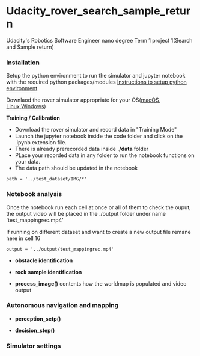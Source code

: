 # Udacity_rover_search_sample_return
Udacity's Robotics Software Engineer nano degree Term 1 project 1(Search and Sample return)

### Installation

Setup the python environment to run the simulator and jupyter notebook with the required python packages/modules
[Instructions to setup python environment](https://github.com/udacity/RoboND-Python-StarterKit/blob/master/doc/configure_via_anaconda.md)

Downlaod the rover simulator appropriate for your OS([macOS](https://s3-us-west-1.amazonaws.com/udacity-robotics/Rover+Unity+Sims/Mac_Roversim.zip), [Linux](https://s3-us-west-1.amazonaws.com/udacity-robotics/Rover+Unity+Sims/Linux_Roversim.zip),[Windows](https://s3-us-west-1.amazonaws.com/udacity-robotics/Rover+Unity+Sims/Windows_Roversim.zip))

**Training / Calibration**  

* Download the rover simulator and record data in "Training Mode"
* Launch the jupyter notebook inside the code folder and click on the .ipynb extension file.
* There is already prerecorded data inside **./data** folder
* PLace your recorded data in any folder to run the notebook functions on your data.
* The data path should be updated in the notebook
```
path = '../test_dataset/IMG/*'
```

### Notebook analysis
Once the notebook run each cell at once or all of them to check the ouput, the output video will be placed in the ./output folder
under name 'test_mappingrec.mp4'

If running on different dataset and want to create a new output file remane here in cell 16
```
output = '../output/test_mappingrec.mp4'
```

* **obstacle identification**

* **rock sample identification**

* **process_image()** contents how the worldmap is populated and video output

### Autonomous navigation and mapping

* **perception_setp()** 

* **decision_step()**

### Simulator settings
